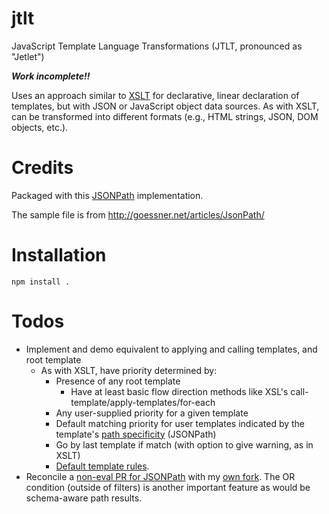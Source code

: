 # jtlt

JavaScript Template Language Transformations (JTLT, pronounced as "Jetlet")

***Work incomplete!!***

Uses an approach similar to [XSLT](http://www.w3.org/Style/XSL/) for
declarative, linear declaration of templates, but with JSON or JavaScript
object data sources. As with XSLT, can be transformed into different
formats (e.g., HTML strings, JSON, DOM objects, etc.).

# Credits

Packaged with this [JSONPath](https://github.com/s3u/JSONPath) implementation.

The sample file is from http://goessner.net/articles/JsonPath/

# Installation

```
npm install .
```

# Todos
- Implement and demo equivalent to applying and calling templates, and root template
    - As with XSLT, have priority determined by:
        - Presence of any root template
            - Have at least basic flow direction methods like XSL's call-template/apply-templates/for-each
        - Any user-supplied priority for a given template
        - Default matching priority for user templates indicated by the template's [path specificity](http://lenzconsulting.com/how-xslt-works/#priority) (JSONPath)
        - Go by last template if match (with option to give warning, as in XSLT)
        - [Default template rules](http://docstore.mik.ua/orelly/xml/xmlnut/ch08_07.htm).
- Reconcile a [non-eval PR for JSONPath](https://github.com/s3u/JSONPath/pull/4) with my [own fork](https://github.com/brettz9/JSONPath). The OR condition (outside of filters) is another important feature as would be schema-aware path results.
